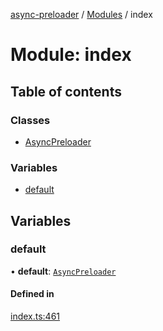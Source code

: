 [async-preloader](../README.md) / [Modules](../modules.md) / index

# Module: index

## Table of contents

### Classes

- [AsyncPreloader](../classes/index.AsyncPreloader.md)

### Variables

- [default](index.md#default)

## Variables

### default

• **default**: [`AsyncPreloader`](../classes/index.AsyncPreloader.md)

#### Defined in

[index.ts:461](https://github.com/dmnsgn/async-preloader/blob/ec8b4a0/src/index.ts#L461)
